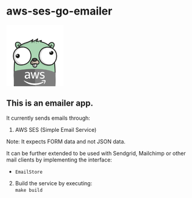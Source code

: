 # aws-ses-go-emailer

<img src="assets/mailman-gopher.png" width="30%">

## This is an emailer app. 

It currently sends emails through:
1. AWS SES (Simple Email Service)

Note: It expects FORM data and not JSON data.

It can be further extended to be used with Sendgrid, Mailchimp or other mail clients
by implementing the interface:    
   * ```EmailStore```

2. Build the service by executing:   
   ```make build```
